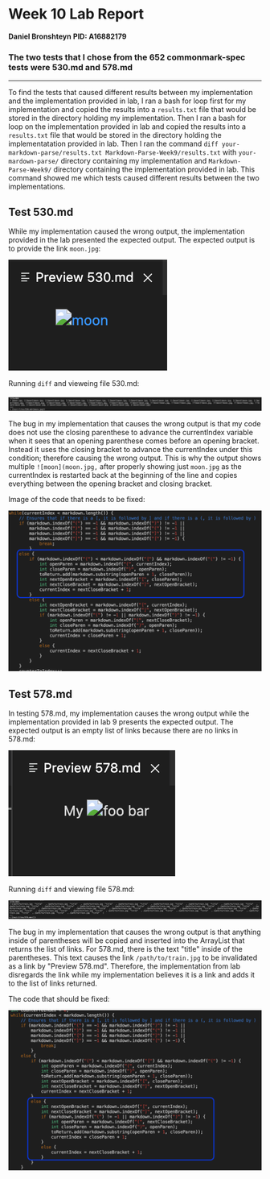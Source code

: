 # Week 10 Lab Report 
**Daniel Bronshteyn**
**PID: A16882179**


### The two tests that I chose from the 652 commonmark-spec tests were 530.md and 578.md

---

To find the tests that caused different results between my implementation and the implementation provided in lab, I ran a bash for loop first for my implementation and copied the results into a `results.txt` file that would be stored in the directory holding my implementation. Then I ran a bash for loop on the implementation provided in lab and copied the results into a `results.txt` file that would be stored in the directory holding the implementatation provided in lab. Then I ran the command `diff your-markdown-parse/results.txt Markdown-Parse-Week9/results.txt` with `your-mardown-parse/` directory containing my implementation and `Markdown-Parse-Week9/` directory containing the implementation provided in lab. This command showed me which tests caused different results between the two implementations. 

## Test 530.md

While my implementation caused the wrong output, the implementation provided in the lab presented the expected output. The expected output is to provide the link `moon.jpg`:

![ExpectedOutputFor530](Week10Images/Expected530.png)

Running `diff` and vieweing file 530.md:

![Diff530](Week10Images/Diff530.png)

The bug in my implementation that causes the wrong output is that my code does not use the closing parenthese to advance the currentIndex variable when it sees that an opening parenthese comes before an opening bracket. Instead it uses the closing bracket to advance the currentIndex under this condition; therefore causing the wrong output. This is why the output shows multiple `![moon](moon.jpg,` after properly showing just `moon.jpg` as the currentIndex is restarted back at the beginning of the line and copies everything between the opening bracket and closing bracket. 

Image of the code that needs to be fixed:

![FixThis530](Week10Images/FixFirst.png)


## Test 578.md

In testing 578.md, my implementation causes the wrong output while the implementation provided in lab 9 presents the expected output. The expected output is an empty list of links because there are no links in 578.md: 

![ExpectedOutputFor566](Week10Images/Expected578.png)

Running `diff` and viewing file 578.md:

![Diff566](Week10Images/Diff578.png)

The bug in my implementation that causes the wrong output is that anything inside of parentheses will be copied and inserted into the ArrayList that returns the list of links. For 578.md, there is the text "title" inside of the parentheses. This text causes the link `/path/to/train.jpg` to be invalidated as a link by "Preview 578.md". Therefore, the implementation from lab disregards the link while my implementation believes it is a link and adds it to the list of links returned. 

The code that should be fixed:

![FixSecond578](Week10Images/FixSecond578.png)


